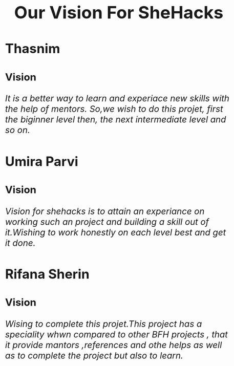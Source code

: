 
<!DOCTYPE html>
<html>
<head><title>shehacks 0</title>
  <style>h1{
  text-align:center;
}
body{
  font-size:27px;
  margin-left:150px;
  margi-right:150px;
}</style></head>
  <body>
    <h1>Our Vision For SheHacks</h1>
<h2>Thasnim</h2>
<h3>Vision</h3>
<p><i>It is a better way to learn and experiace new skills with the help of mentors.
  So,we wish to do this projet, first the biginner level then, the next intermediate level and so on.</i><h2>Umira Parvi</h2>
<h3>Vision</h3>
<p><i>Vision for shehacks is to attain an experiance on working such an project and building a skill out of it.Wishing to work honestly on each level best and get it done.</i></p>
<h2>Rifana Sherin</h2>
<h3>Vision</h3>
<p><i>Wising to complete this projet.This project has a speciality whwn compared to other BFH projects , that it provide mantors ,references and othe helps as well as to complete the project but also to learn.</i></p>
  
  </body>
</html>
